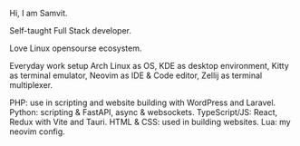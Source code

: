 Hi, I am Samvit.

Self-taught Full Stack developer.

Love Linux opensourse ecosystem.

Everyday work setup
Arch Linux as OS,
KDE as desktop environment,
Kitty as terminal emulator, 
Neovim as IDE & Code editor, 
Zellij as terminal multiplexer.

PHP: use in scripting and website building with WordPress and Laravel.
Python: scripting & FastAPI, async & websockets.
TypeScript/JS: React, Redux with Vite and Tauri.
HTML & CSS: used in building websites.
Lua: my neovim config.
